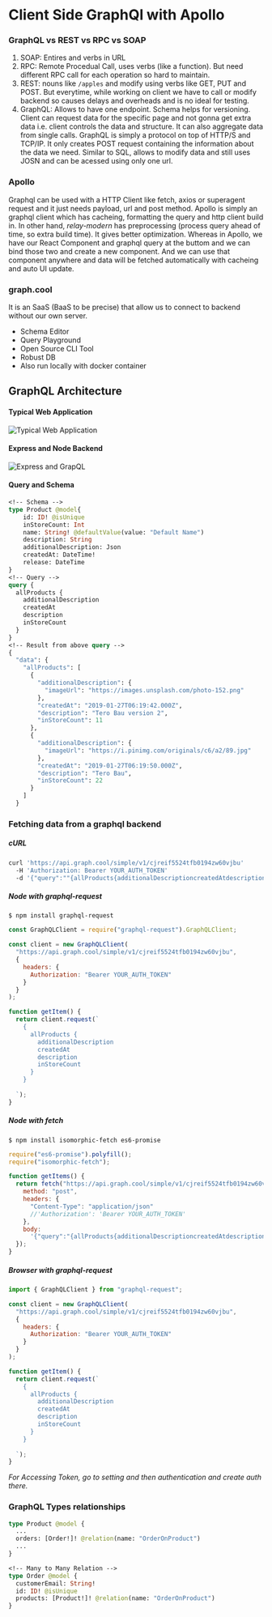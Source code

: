 # Client Side GraphQl with Apollo

### GraphQL vs REST vs RPC vs SOAP

1. SOAP: Entires and verbs in URL
2. RPC: Remote Procedual Call, uses verbs (like a function). But need different RPC call for each operation so hard to maintain.
3. REST: nouns like `/apples` and modify using verbs like GET, PUT and POST. But everytime, while working on client we have to call or modify backend so causes delays and overheads and is no ideal for testing.
4. GraphQL: Allows to have one endpoint. Schema helps for versioning. Client can request data for the specific page and not gonna get extra data i.e. client controls the data and structure. It can also aggregate data from single calls. GraphQL is simply a protocol on top of HTTP/S and TCP/IP. It only creates POST request containing the information about the data we need. Similar to SQL, allows to modify data and still uses JOSN and can be acessed using only one url.

### Apollo

Graphql can be used with a HTTP Client like fetch, axios or superagent request and it just needs payload, url and post method. Apollo is simply an graphql client which has cacheing, formatting the query and http client build in. In other hand, _relay-modern_ has preprocessing (process query ahead of time, so extra build time). It gives better optimization. Whereas in Apollo, we have our React Component and graphql query at the buttom and we can bind those two and create a new component. And we can use that component anywhere and data will be fetched automatically with cacheing and auto UI update.

### graph.cool

It is an SaaS (BaaS to be precise) that allow us to connect to backend without our own server.

- Schema Editor
- Query Playground
- Open Source CLI Tool
- Robust DB
- Also run locally with docker container

## GraphQL Architecture

#### Typical Web Application

![Typical Web Application](../images/traditional.png)

#### Express and Node Backend

![Express and GrapQL](../images/express-graphql.png)

#### Query and Schema

```graphql
<!-- Schema -->
type Product @model{
    id: ID! @isUnique
    inStoreCount: Int
    name: String! @defaultValue(value: "Default Name")
    description: String
    additionalDescription: Json
    createdAt: DateTime!
    release: DateTime
}
<!-- Query -->
query {
  allProducts {
    additionalDescription
    createdAt
    description
    inStoreCount
  }
}
<!-- Result from above query -->
{
  "data": {
    "allProducts": [
      {
        "additionalDescription": {
          "imageUrl": "https://images.unsplash.com/photo-152.png"
        },
        "createdAt": "2019-01-27T06:19:42.000Z",
        "description": "Tero Bau version 2",
        "inStoreCount": 11
      },
      {
        "additionalDescription": {
          "imageUrl": "https://i.pinimg.com/originals/c6/a2/89.jpg"
        },
        "createdAt": "2019-01-27T06:19:50.000Z",
        "description": "Tero Bau",
        "inStoreCount": 22
      }
    ]
  }

```

### Fetching data from a graphql backend

##### cURL

```bash
curl 'https://api.graph.cool/simple/v1/cjreif5524tfb0194zw60vjbu'
  -H 'Authorization: Bearer YOUR_AUTH_TOKEN'
  -d '{"query":""{allProducts{additionalDescriptioncreatedAtdescriptioninStoreCount}}""}'
```

##### Node with graphql-request

`$ npm install graphql-request`

```javascript
const GraphQLClient = require("graphql-request").GraphQLClient;

const client = new GraphQLClient(
  "https://api.graph.cool/simple/v1/cjreif5524tfb0194zw60vjbu",
  {
    headers: {
      Authorization: "Bearer YOUR_AUTH_TOKEN"
    }
  }
);

function getItem() {
  return client.request(`
    {
      allProducts {
        additionalDescription
        createdAt
        description
        inStoreCount
      }
    }
    
  `);
}
```

##### Node with fetch

`$ npm install isomorphic-fetch es6-promise`

```javascript
require("es6-promise").polyfill();
require("isomorphic-fetch");

function getItems() {
  return fetch("https://api.graph.cool/simple/v1/cjreif5524tfb0194zw60vjbu", {
    method: "post",
    headers: {
      "Content-Type": "application/json"
      //'Authorization': 'Bearer YOUR_AUTH_TOKEN'
    },
    body:
      '{"query":"{allProducts{additionalDescriptioncreatedAtdescriptioninStoreCount}}"}'
  });
}
```

##### Browser with graphql-request

```javascript
import { GraphQLClient } from "graphql-request";

const client = new GraphQLClient(
  "https://api.graph.cool/simple/v1/cjreif5524tfb0194zw60vjbu",
  {
    headers: {
      Authorization: "Bearer YOUR_AUTH_TOKEN"
    }
  }
);

function getItem() {
  return client.request(`
    {
      allProducts {
        additionalDescription
        createdAt
        description
        inStoreCount
      }
    }
    
  `);
}
```

_For Accessing Token, go to setting and then authentication and create auth there._

### GraphQL Types relationships

```graphql
type Product @model {
  ...
  orders: [Order!]! @relation(name: "OrderOnProduct")
  ...
}

<!-- Many to Many Relation -->
type Order @model {
  customerEmail: String!
  id: ID! @isUnique
  products: [Product!]! @relation(name: "OrderOnProduct")
}
```
